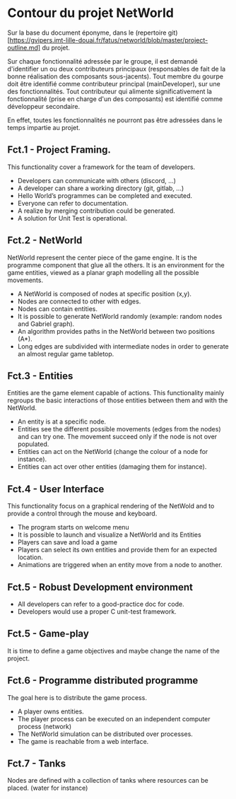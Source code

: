 # Contour du projet NetWorld

Sur la base du document éponyme, dans le (repertoire git)[https://gvipers.imt-lille-douai.fr/fatus/networld/blob/master/project-outline.md] du projet.


Sur chaque fonctionnalité adressée par le groupe, il est demandé d'identifier un ou deux contributeurs principaux (responsables de fait de la bonne réalisation des composants sous-jacents). Tout membre du gourpe doit être identifié comme contributeur principal (mainDeveloper), sur une des fonctionnalités. Tout contributeur qui alimente significativement la fonctionnalité (prise en charge d'un des composants) est identifié comme développeur secondaire.

En effet, toutes les fonctionnalités ne pourront  pas être adressées dans le temps impartie au projet.


## Fct.1 - Project Framing.


This functionality cover a framework for the team of developers.


- Developers can communicate with others (discord, ...)
- A developer can share a working directory (git, gitlab, ...)
- Hello World’s programmes can be completed and executed.
- Everyone can refer to documentation.
- A realize by merging contribution could be generated.
- A solution for Unit Test is operational.


## Fct.2 - NetWorld


NetWorld represent the center piece of the game engine. It is the programme component that glue all the others. 
It is an environment for the game entities, viewed as a planar graph modelling all the possible movements. 


- A NetWorld is composed of nodes at specific position (x,y).
- Nodes are connected to other with edges.
- Nodes can contain entities.
- It is possible to generate NetWorld randomly (example: random nodes and Gabriel graph).
- An algorithm provides paths in the NetWorld between two positions (A*).
- Long edges are subdivided with intermediate nodes in order to generate an almost regular game tabletop.


## Fct.3 - Entities


Entities are the game element capable of actions. This functionality mainly regroups the basic interactions of those entities between them and with the NetWorld.



- An entity is at a specific node.
- Entities see the different possible movements (edges from the nodes) and can try one. The movement succeed only if the node is not over populated.
- Entities can act on the NetWorld (change the colour of a node for instance).
- Entities can act over other entities (damaging them for instance).


## Fct.4 - User Interface


This functionality focus on a graphical rendering of the NetWold and to provide a control through the mouse and keyboard.


- The program starts on welcome menu
- It is possible to launch and visualize a NetWorld and its Entities
- Players can save and load a game 
- Players can select its own entities and provide them for an expected location.
- Animations are triggered when an entity move from a node to another.



## Fct.5 - Robust Development environment


- All developers can refer to a good-practice doc for code.
- Developers would use a proper C unit-test framework.



## Fct.5 - Game-play


It is time to define a game objectives and maybe change the name of the project.


## Fct.6 - Programme distributed programme


The goal here is to distribute the game process.


- A player owns entities.
- The player process can be executed on an independent computer process (network)
- The NetWorld simulation can be distributed over processes.
- The game is reachable from a web interface.


## Fct.7 - Tanks


Nodes are defined with a collection of tanks  where resources can be placed. (water for instance)

